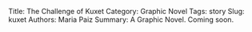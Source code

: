 Title: The Challenge of Kuxet
Category: Graphic Novel
Tags: story
Slug: kuxet
Authors: Maria Paiz
Summary: A Graphic Novel. Coming soon.
